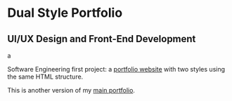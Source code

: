 # Dual Style Portfolio

## UI/UX Design and Front-End Development

a

Software Engineering first project: a [portfolio website](https://people.tamu.edu/~stevenm27)  with two styles using the same HTML structure. 

This is another version of my [main portfolio](http://stevenmao27.github.io/Portfolio).
